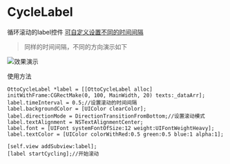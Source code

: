 # CycleLabel
循环滚动的label控件
[可自定义设置不同的时间间隔](!http://ouem5hcj9.bkt.clouddn.com/OttoCycleLabelDemo_1.gif)

>
>同样的时间间隔，不同的方向演示如下

![效果演示](http://ouem5hcj9.bkt.clouddn.com/OttoCycleLabelDemo_2.gif)

使用方法
```
OttoCycleLabel *label = [[OttoCycleLabel alloc] initWithFrame:CGRectMake(0, 100, MainWidth, 20) texts:_dataArr];
label.timeInterval = 0.5;//设置滚动的时间间隔
label.backgroundColor = [UIColor clearColor];
label.directionMode = DirectionTransitionFromBottom;//设置滚动模式
label.textAlignment = NSTextAlignmentCenter;
label.font = [UIFont systemFontOfSize:12 weight:UIFontWeightHeavy];
label.textColor = [UIColor colorWithRed:0.5 green:0.5 blue:1 alpha:1];

[self.view addSubview:label];
[label startCycling];//开始滚动
```
